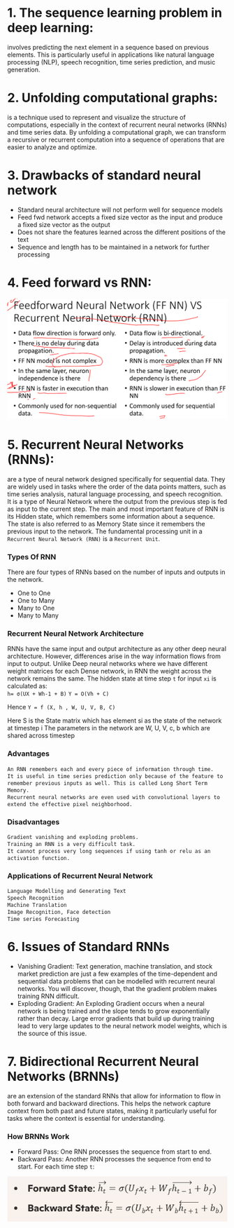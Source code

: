 # 1. The sequence learning problem in deep learning: 
involves predicting the next element in a sequence based on previous elements. This is particularly useful in applications like natural language processing (NLP), speech recognition, time series prediction, and music generation.

# 2. Unfolding computational graphs: 
is a technique used to represent and visualize the structure of computations, especially in the context of recurrent neural networks (RNNs) and time series data. By unfolding a computational graph, we can transform a recursive or recurrent computation into a sequence of operations that are easier to analyze and optimize.

# 3. Drawbacks of standard neural network
- Standard neural architecture will not perform well for sequence
models
- Feed fwd network accepts a fixed size vector as the input and
produce a fixed size vector as the output
- Does not share the features learned across the different
positions of the text
- Sequence and length has to be maintained in a network for
further processing

# 4. Feed forward vs RNN:
![alt text](image-6.png)

# 5. Recurrent Neural Networks (RNNs): 
are a type of neural network designed specifically for sequential data. They are widely used in tasks where the order of the data points matters, such as time series analysis, natural language processing, and speech recognition. It is a type of Neural Network where the output from the previous step is fed as input to the current step. The main and most important feature of RNN is its Hidden state, which remembers some information about a sequence. The state is also referred to as Memory State since it remembers the previous input to the network. The fundamental processing unit in a `Recurrent Neural Network (RNN)` is a `Recurrent Unit`.

### Types Of RNN
There are four types of RNNs based on the number of inputs and outputs in the network.
- One to One 
- One to Many 
- Many to One 
- Many to Many 

### Recurrent Neural Network Architecture
RNNs have the same input and output architecture as any other deep neural architecture. However, differences arise in the way information flows from input to output. Unlike Deep neural networks where we have different weight matrices for each Dense network, in RNN the weight across the network remains the same. The hidden state at time step `t` for input `xi` is calculated as: <br>
`h= σ(UX + Wh-1 + B)`
`Y = O(Vh + C)`

Hence 
`Y = f (X, h , W, U, V, B, C)`

Here S is the State matrix which has element si as the state of the network at timestep i
The parameters in the network are W, U, V, c, b which are shared across timestep

### Advantages

    An RNN remembers each and every piece of information through time. 
    It is useful in time series prediction only because of the feature to remember previous inputs as well. This is called Long Short Term Memory.
    Recurrent neural networks are even used with convolutional layers to extend the effective pixel neighborhood.

### Disadvantages

    Gradient vanishing and exploding problems.
    Training an RNN is a very difficult task.
    It cannot process very long sequences if using tanh or relu as an activation function.

### Applications of Recurrent Neural Network
    Language Modelling and Generating Text
    Speech Recognition
    Machine Translation
    Image Recognition, Face detection
    Time series Forecasting

# 6. Issues of Standard RNNs
- Vanishing Gradient:
Text generation, machine translation, and stock market prediction are just a few examples of the time-dependent and sequential data problems that can be modelled with recurrent neural networks. You will discover, though, that the gradient problem makes training RNN difficult.
- Exploding Gradient: 
An Exploding Gradient occurs when a neural network is being trained and the slope tends to grow exponentially rather than decay. Large error gradients that build up during training lead to very large updates to the neural network model weights, which is the source of this issue.

# 7. Bidirectional Recurrent Neural Networks (BRNNs) 
are an extension of the standard RNNs that allow for information to flow in both forward and backward directions. This helps the network capture context from both past and future states, making it particularly useful for tasks where the context is essential for understanding.

### How BRNNs Work
- Forward Pass: One RNN processes the sequence from start to end.
- Backward Pass: Another RNN processes the sequence from end to start.
For each time step `t`:

![alt text](image-7.png)
